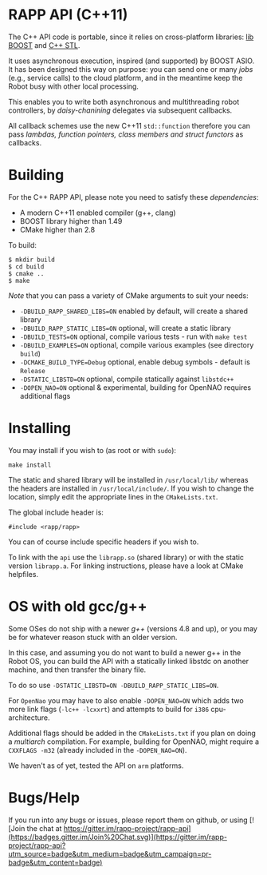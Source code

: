 # RAPP API (C++11)

The C++ API code is portable, since it relies on cross-platform libraries: 
[lib BOOST](http://www.boost.org) and [C++ STL](https://en.wikipedia.org/wiki/Standard_Template_Library).

It uses asynchronous execution, inspired (and supported) by BOOST ASIO.
It has been designed this way on purpose: you can send one or many *jobs* (e.g., service calls)
to the cloud platform, and in the meantime keep the Robot busy with other local processing.

This enables you to write both asynchronous and multithreading robot controllers,
by *daisy-chanining* delegates via subsequent callbacks.

All callback schemes use the new C++11 `std::function` therefore you can pass 
*lambdas, function pointers, class members and struct functors* as callbacks.

# Building

For the C++ RAPP API, please note you need to satisfy these *dependencies*:
* A modern C++11 enabled compiler (g++, clang) 
* BOOST library higher than 1.49
* CMake higher than 2.8

To build:
```
$ mkdir build
$ cd build
$ cmake ..
$ make
```

*Note* that you can pass a variety of CMake arguments to suit your needs:

* `-DBUILD_RAPP_SHARED_LIBS=ON` enabled by default, will create a shared library
* `-DBUILD_RAPP_STATIC_LIBS=ON` optional, will create a static library
* `-DBUILD_TESTS=ON`            optional, compile various tests - run with `make test`
* `-DBUILD_EXAMPLES=ON`         optional, compile various examples (see directory `build`)
* `-DCMAKE_BUILD_TYPE=Debug`    optional, enable debug symbols - default is `Release`
* `-DSTATIC_LIBSTD=ON`          optional, compile statically against `libstdc++`
* `-DOPEN_NAO=ON`               optional & experimental, building for OpenNAO requires additional flags

# Installing

You may install if you wish to (as root or with `sudo`):
```
make install
```

The static and shared library will be installed in `/usr/local/lib/`
whereas the headers are installed in `/usr/local/include/`.
If you wish to change the location, simply edit the appropriate lines in the `CMakeLists.txt`.

The global include header is:
```
#include <rapp/rapp>
```

You can of course include specific headers if you wish to.

To link with the `api` use the `librapp.so` (shared library) or with the static version `librapp.a`.
For linking instructions, please have a look at CMake helpfiles.

# OS with old gcc/g++

Some OSes do not ship with a newer *g++* (versions 4.8 and up), 
or you may be for whatever reason stuck with an older version.

In this case, and assuming you do not want to build a newer g++ in the Robot OS,
you can build the API with a statically linked libstdc on another machine, and then transfer the binary file.

To do so use `-DSTATIC_LIBSTD=ON -DBUILD_RAPP_STATIC_LIBS=ON`.

For `OpenNao` you may have to also enable `-DOPEN_NAO=ON` which adds two more link flags (`-lc++ -lcxxrt`)
and attempts to build for `i386` cpu-architecture.

Additional flags should be added in the `CMakeLists.txt` if you plan on doing a *multiarch* compilation.
For example, building for OpenNAO, might require a `CXXFLAGS -m32` (already included in the `-DOPEN_NAO=ON`).

We haven't as of yet, tested the API on `arm` platforms.

# Bugs/Help

If you run into any bugs or issues, please report them on github, or using [![Join the chat at https://gitter.im/rapp-project/rapp-api](https://badges.gitter.im/Join%20Chat.svg)](https://gitter.im/rapp-project/rapp-api?utm_source=badge&utm_medium=badge&utm_campaign=pr-badge&utm_content=badge)
